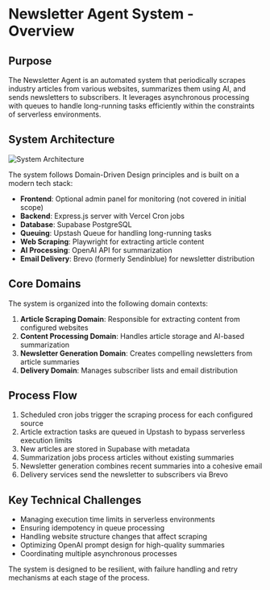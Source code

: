 # Newsletter Agent System - Overview

## Purpose

The Newsletter Agent is an automated system that periodically scrapes industry articles from various websites, summarizes them using AI, and sends newsletters to subscribers. It leverages asynchronous processing with queues to handle long-running tasks efficiently within the constraints of serverless environments.

## System Architecture

![System Architecture](./images/system-architecture.png)

The system follows Domain-Driven Design principles and is built on a modern tech stack:

- **Frontend**: Optional admin panel for monitoring (not covered in initial scope)
- **Backend**: Express.js server with Vercel Cron jobs
- **Database**: Supabase PostgreSQL
- **Queuing**: Upstash Queue for handling long-running tasks
- **Web Scraping**: Playwright for extracting article content
- **AI Processing**: OpenAI API for summarization
- **Email Delivery**: Brevo (formerly Sendinblue) for newsletter distribution

## Core Domains

The system is organized into the following domain contexts:

1. **Article Scraping Domain**: Responsible for extracting content from configured websites
2. **Content Processing Domain**: Handles article storage and AI-based summarization
3. **Newsletter Generation Domain**: Creates compelling newsletters from article summaries
4. **Delivery Domain**: Manages subscriber lists and email distribution

## Process Flow

1. Scheduled cron jobs trigger the scraping process for each configured source
2. Article extraction tasks are queued in Upstash to bypass serverless execution limits
3. New articles are stored in Supabase with metadata
4. Summarization jobs process articles without existing summaries
5. Newsletter generation combines recent summaries into a cohesive email
6. Delivery services send the newsletter to subscribers via Brevo

## Key Technical Challenges

- Managing execution time limits in serverless environments
- Ensuring idempotency in queue processing
- Handling website structure changes that affect scraping
- Optimizing OpenAI prompt design for high-quality summaries
- Coordinating multiple asynchronous processes

The system is designed to be resilient, with failure handling and retry mechanisms at each stage of the process. 